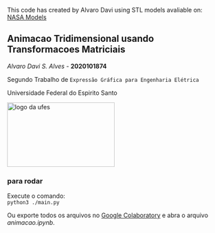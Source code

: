 
This code has created by Alvaro Davi using STL models avaliable on:  
[NASA Models](https://nasa3d.arc.nasa.gov/models)


## Animacao Tridimensional usando Transformacoes Matriciais

_Alvaro Davi S. Alves_ - **2020101874**

Segundo Trabalho de ```Expressão Gráfica para Engenharia Elétrica```

Universidade Federal do Espirito Santo


<img src="https://www.ufes.br/sites/all/themes/padrao_ufes/images/marca_ufes.png" alt="logo da ufes" height="150px" width="250px">  





### para rodar

Execute o comando:  
`python3 ./main.py`

Ou exporte todos os arquivos no [Google Colaboratory](https://colab.research.google.com/) e abra o arquivo _animacao.ipynb_.
